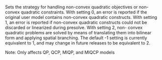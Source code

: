 Sets the strategy for handling non-convex quadratic objectives or non-convex quadratic constraints. With setting 0, an
error is reported if the original user model contains non-convex quadratic constructs. With setting 1, an error is
reported if non-convex quadratic constructs could not be discarded or linearized during presolve. With setting 2, non-
convex quadratic problems are solved by means of translating them into bilinear form and applying spatial branching. The
default -1 setting is currently equivalent to 1, and may change in future releases to be equivalent to 2.

Note: Only affects QP, QCP, MIQP, and MIQCP models